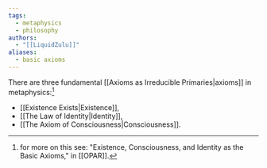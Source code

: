```yaml
---
tags:
  - metaphysics
  - philosophy
authors:
  - "[[LiquidZulu]]"
aliases:
  - basic axioms
---
```


There are three fundamental [[Axioms as Irreducible Primaries|axioms]] in metaphysics:[^1]
- [[Existence Exists|Existence]],
- [[The Law of Identity|Identity]],
- [[The Axiom of Consciousness|Consciousness]].

[^1]: for more on this see: "Existence, Consciousness, and Identity as the Basic Axioms," in [[OPAR]].